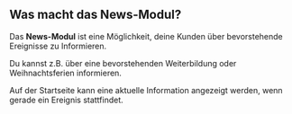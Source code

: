 ## Was macht das News-Modul?

Das **News-Modul** ist eine Möglichkeit, deine Kunden über bevorstehende Ereignisse zu Informieren.

Du kannst z.B. über eine bevorstehenden Weiterbildung oder Weihnachtsferien informieren.

Auf der Startseite kann eine aktuelle Information angezeigt werden, wenn gerade ein Ereignis stattfindet.
